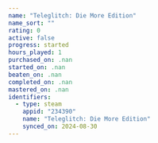 ```yaml
---
name: "Teleglitch: Die More Edition"
name_sort: ""
rating: 0
active: false
progress: started
hours_played: 1
purchased_on: .nan
started_on: .nan
beaten_on: .nan
completed_on: .nan
mastered_on: .nan
identifiers:
  - type: steam
    appid: "234390"
    name: "Teleglitch: Die More Edition"
    synced_on: 2024-08-30
---
```

